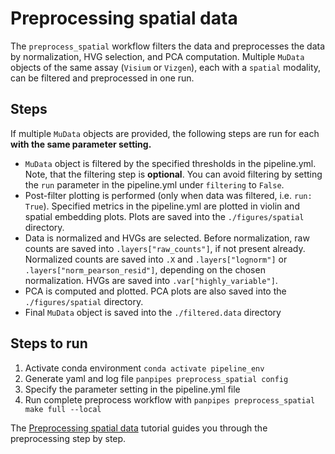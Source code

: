# Preprocessing spatial data

The `preprocess_spatial` workflow filters the data and preprocesses the data by normalization, HVG selection, and PCA computation. Multiple `MuData` objects of the same assay (`Visium` or `Vizgen`), each with a `spatial` modality, can be filtered and preprocessed in one run.

## Steps

If multiple `MuData` objects are provided, the following steps are run for each **with the same parameter setting.**

- `MuData` object is filtered by the specified thresholds in the pipeline.yml.  Note, that the filtering step is **optional**. You can avoid filtering by setting the `run` parameter in the pipeline.yml under `filtering` to `False`.
- Post-filter plotting is performed (only when data was filtered, i.e. `run: True`). Specified metrics in the pipeline.yml are plotted in violin and spatial embedding plots. Plots are saved into the `./figures/spatial` directory.
- Data is normalized  and HVGs are selected.
  Before normalization, raw counts are saved into `.layers["raw_counts"]`, if not present already. Normalized counts are saved into `.X` and `.layers["lognorm"]` or `.layers["norm_pearson_resid"]`, depending on the chosen normalization. HVGs are saved into `.var["highly_variable"]`.
- PCA is computed and plotted. PCA plots are also saved into the `./figures/spatial` directory.
- Final `MuData` object is saved into the `./filtered.data` directory

## Steps to run

1. Activate conda environment `conda activate pipeline_env`
2. Generate yaml and log file `panpipes preprocess_spatial config`
3. Specify the parameter setting in the pipeline.yml file
4. Run complete preprocess workflow with `panpipes preprocess_spatial make full --local`

The [Preprocessing spatial data](https://panpipes-tutorials.readthedocs.io/en/latest/preprocess_spatial_data/preprocess_spatial_data_with_panpipes.html) tutorial guides you through the preprocessing step by step.
